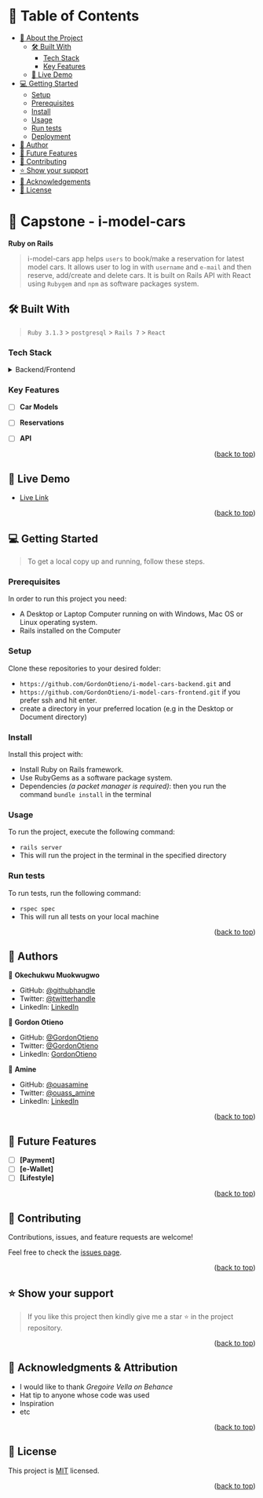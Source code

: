 <!-- TABLE OF CONTENTS -->

# 📗 Table of Contents

- [📖 About the Project](#about-project)
  - [🛠 Built With](#built-with)
    - [Tech Stack](#tech-stack)
    - [Key Features](#key-features)
  - [🚀 Live Demo](#live-demo)
- [💻 Getting Started](#getting-started)
  - [Setup](#setup)
  - [Prerequisites](#prerequisites)
  - [Install](#install)
  - [Usage](#usage)
  - [Run tests](#run-tests)
  - [Deployment](#triangular_flag_on_post-deployment)
- [👥 Author](#author)
- [🔭 Future Features](#future-features)
- [🤝 Contributing](#contributing)
- [⭐️ Show your support](#support)
- [🙏 Acknowledgements](#acknowledgements)
- [📝 License](#license)

<!-- PROJECT DESCRIPTION -->

# 📖 Capstone - i-model-cars <a name="about-project"></a>

**Ruby on Rails**

> i-model-cars app helps `users` to book/make a reservation for latest model cars. It allows user to log in with `username` and `e-mail` and then reserve, add/create and delete cars. It is built on Rails API with React using `Rubygem` and `npm` as software packages system.

## 🛠 Built With <a name="built-with"></a>

> `Ruby 3.1.3` > `postgresql` > `Rails 7` > `React`

### Tech Stack <a name="tech-stack"></a>

<details>
<summary>Backend/Frontend</summary>
  <ul>
    <li><a href="https://www.rubyonrails.org/">Rails</a></li>
    <li><a href="https://www.react.org/">Rails</a></li>
  </ul>
</details>

<!-- Features -->

### Key Features <a name="key-features"></a>

- [ ] **Car Models**
- [ ] **Reservations**
- [ ] **API**


<p align="right">(<a href="#readme-top">back to top</a>)</p>

<!-- LIVE DEMO -->

## 🚀 Live Demo <a name="live-demo"></a>

- [Live Link](https://i-model-cars.onrender.com/api/v1)

<p align="right">(<a href="#readme-top">back to top</a>)</p>

<!-- GETTING STARTED -->

## 💻 Getting Started <a name="getting-started"></a>

> To get a local copy up and running, follow these steps.

### Prerequisites

In order to run this project you need:

- A Desktop or Laptop Computer running on with Windows, Mac OS or Linux operating system.
- Rails installed on the Computer

### Setup

Clone these repositories to your desired folder:

- `https://github.com/GordonOtieno/i-model-cars-backend.git` and 
- `https://github.com/GordonOtieno/i-model-cars-frontend.git` if you prefer ssh and hit enter.
- create a directory in your preferred location (e.g in the Desktop or Document directory)

### Install

Install this project with:

- Install Ruby on Rails framework.
- Use RubyGems as a software package system.
- Dependencies _(a packet manager is required)_: then you run the command `bundle install` in the terminal

### Usage

To run the project, execute the following command:

- `rails server`
- This will run the project in the terminal in the specified directory

### Run tests

To run tests, run the following command:

- `rspec spec`
- This will run all tests on your local machine

<p align="right">(<a href="#readme-top">back to top</a>)</p>

<!-- AUTHORS -->

## 👥 Authors <a name="author"></a>

👤 **Okechukwu Muokwugwo**

- GitHub: [@githubhandle](https://github.com/Okechukwu-muokwugwo)
- Twitter: [@twitterhandle](https://twitter.com/excel4eva)
- LinkedIn: [LinkedIn](LinkedIn.com/in/okeimuokwugwo)

👤 **Gordon Otieno**

- GitHub: [@GordonOtieno](https://github.com/GordonOtieno)
- Twitter: [@GordonOtieno](https://twitter.com/GordonO34459259/twitterhandle)
- LinkedIn: [GordonOtieno](https://www.linkedin.com/in/gordonotieno/)

👤 **Amine**

- GitHub: [@ouasamine](https://github.com/ouasamine)
- Twitter: [@ouass_amine](https://twitter.com/ouass_amine)
- LinkedIn: [LinkedIn](https://www.linkedin.com/in/amine-ouassef)


<p align="right">(<a href="#readme-top">back to top</a>)</p>

<!-- FUTURE FEATURES -->

## 🔭 Future Features <a name="future-features"></a>

- [ ] **[Payment]**
- [ ] **[e-Wallet]**
- [ ] **[Lifestyle]**

<p align="right">(<a href="#readme-top">back to top</a>)</p>

<!-- CONTRIBUTING -->

## 🤝 Contributing <a name="contributing"></a>

Contributions, issues, and feature requests are welcome!

Feel free to check the [issues page](../../issues/).

<p align="right">(<a href="#readme-top">back to top</a>)</p>

<!-- SUPPORT -->

## ⭐️ Show your support <a name="support"></a>

> If you like this project then kindly give me a star ⭐️ in the project repository.

<p align="right">(<a href="#readme-top">back to top</a>)</p>

<!-- ACKNOWLEDGEMENTS -->

## 🙏 Acknowledgments & Attribution <a name="acknowledgements"></a>

- I would like to thank *Gregoire Vella on Behance*
- Hat tip to anyone whose code was used
- Inspiration
- etc

<p align="right">(<a href="#readme-top">back to top</a>)</p>

<!-- LICENSE -->

## 📝 License <a name="license"></a>

This project is [MIT](./LICENSE) licensed.

<p align="right">(<a href="#readme-top">back to top</a>)</p>